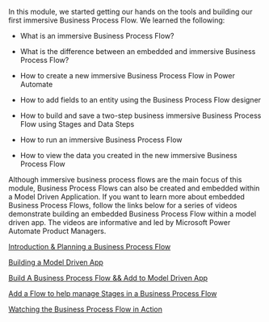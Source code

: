 In this module, we started getting our hands on the tools and building
our first immersive Business Process Flow. We learned the following:

-   What is an immersive Business Process Flow?

-   What is the difference between an embedded and immersive Business Process Flow?

-   How to create a new immersive Business Process Flow in Power Automate

-   How to add fields to an entity using the Business Process Flow designer

-   How to build and save a two-step business immersive Business Process Flow using Stages and Data Steps

-   How to run an immersive Business Process Flow

-   How to view the data you created in the new immersive Business Process Flow

Although immersive business process flows are the main focus of this module, Business Process Flows can also be created and embedded within a Model Driven Application. If you want to learn more about embedded Business Process Flows, follow the links below for a series of videos demonstrate building an embedded Business Process Flow within a
model driven app. The videos are informative and led by Microsoft Power Automate Product Managers.

[Introduction & Planning a Business Process Flow](https://www.youtube.com/watch?v=7RiXDiPNZic/?azure-portal=true) 

[Building a Model Driven App](https://www.youtube.com/watch?v=ssIyrDVCaw8/?azure-portal=true) 

[Build A Business Process Flow && Add to Model Driven App](https://www.youtube.com/watch?v=e4u9fE_teNo/?azure-portal=true) 

[Add a Flow to help manage Stages in a Business Process Flow](https://www.youtube.com/watch?v=e4u9fE_teNo/?azure-portal=true) 

[Watching the Business Process Flow in Action](https://www.youtube.com/watch?v=X0sjXE33oGM&feature=youtu.be/?azure-portal=true) 